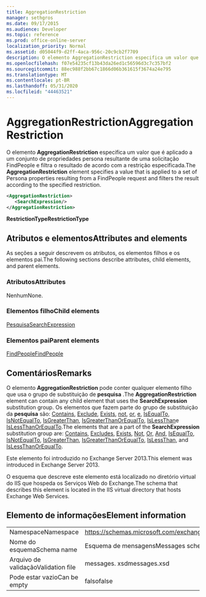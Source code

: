 ```yaml
---
title: AggregationRestriction
manager: sethgros
ms.date: 09/17/2015
ms.audience: Developer
ms.topic: reference
ms.prod: office-online-server
localization_priority: Normal
ms.assetid: d05044f9-d2ff-4aca-956c-20c9cb2f7709
description: O elemento AggregationRestriction especifica um valor que é aplicado a um conjunto de propriedades persona resultante de uma solicitação FindPeople e filtra o resultado de acordo com a restrição especificada.
ms.openlocfilehash: f07e54235cf13b43da26ed1c56596d3c7c357bf2
ms.sourcegitcommit: 88ec988f2bb67c1866d06b361615f3674a24e795
ms.translationtype: MT
ms.contentlocale: pt-BR
ms.lasthandoff: 05/31/2020
ms.locfileid: "44463521"
---
```

# <a name="aggregationrestriction"></a><span data-ttu-id="aff1a-103">AggregationRestriction</span><span class="sxs-lookup"><span data-stu-id="aff1a-103">AggregationRestriction</span></span>

<span data-ttu-id="aff1a-104">O elemento **AggregationRestriction** especifica um valor que é aplicado a um conjunto de propriedades persona resultante de uma solicitação FindPeople e filtra o resultado de acordo com a restrição especificada.</span><span class="sxs-lookup"><span data-stu-id="aff1a-104">The **AggregationRestriction** element specifies a value that is applied to a set of Persona properties resulting from a FindPeople request and filters the result according to the specified restriction.</span></span> 
  
```XML
<AggregationRestriction>
   <SearchExpression/>
</AggregationRestriction>
```

 <span data-ttu-id="aff1a-105">**RestrictionType**</span><span class="sxs-lookup"><span data-stu-id="aff1a-105">**RestrictionType**</span></span>
## <a name="attributes-and-elements"></a><span data-ttu-id="aff1a-106">Atributos e elementos</span><span class="sxs-lookup"><span data-stu-id="aff1a-106">Attributes and elements</span></span>

<span data-ttu-id="aff1a-107">As seções a seguir descrevem os atributos, os elementos filhos e os elementos pai.</span><span class="sxs-lookup"><span data-stu-id="aff1a-107">The following sections describe attributes, child elements, and parent elements.</span></span>
  
### <a name="attributes"></a><span data-ttu-id="aff1a-108">Atributos</span><span class="sxs-lookup"><span data-stu-id="aff1a-108">Attributes</span></span>

<span data-ttu-id="aff1a-109">Nenhum</span><span class="sxs-lookup"><span data-stu-id="aff1a-109">None.</span></span>
  
### <a name="child-elements"></a><span data-ttu-id="aff1a-110">Elementos filho</span><span class="sxs-lookup"><span data-stu-id="aff1a-110">Child elements</span></span>

[<span data-ttu-id="aff1a-111">Pesquisa</span><span class="sxs-lookup"><span data-stu-id="aff1a-111">SearchExpression</span></span>](searchexpression.md)
  
### <a name="parent-elements"></a><span data-ttu-id="aff1a-112">Elementos pai</span><span class="sxs-lookup"><span data-stu-id="aff1a-112">Parent elements</span></span>

[<span data-ttu-id="aff1a-113">FindPeople</span><span class="sxs-lookup"><span data-stu-id="aff1a-113">FindPeople</span></span>](findpeople.md)
  
## <a name="remarks"></a><span data-ttu-id="aff1a-114">Comentários</span><span class="sxs-lookup"><span data-stu-id="aff1a-114">Remarks</span></span>

<span data-ttu-id="aff1a-115">O elemento **AggregationRestriction** pode conter qualquer elemento filho que usa o grupo de substituição de **pesquisa** .</span><span class="sxs-lookup"><span data-stu-id="aff1a-115">The **AggregationRestriction** element can contain any child element that uses the **SearchExpression** substitution group.</span></span> <span data-ttu-id="aff1a-116">Os elementos que fazem parte do grupo de substituição da **pesquisa** são: [Contains](contains.md), [Exclude](excludes.md), [Exists](exists.md), [not](not.md), [or](or.md), [e](and.md), [IsEqualTo](isequalto.md), [IsNotEqualTo](isnotequalto.md), [IsGreaterThan](isgreaterthan.md), [IsGreaterThanOrEqualTo](isgreaterthanorequalto.md), [IsLessThan](islessthan.md)e [IsLessThanOrEqualTo](islessthanorequalto.md).</span><span class="sxs-lookup"><span data-stu-id="aff1a-116">The elements that are a part of the **SearchExpression** substitution group are: [Contains](contains.md), [Excludes](excludes.md), [Exists](exists.md), [Not](not.md), [Or](or.md), [And](and.md), [IsEqualTo](isequalto.md), [IsNotEqualTo](isnotequalto.md), [IsGreaterThan](isgreaterthan.md), [IsGreaterThanOrEqualTo](isgreaterthanorequalto.md), [IsLessThan](islessthan.md), and [IsLessThanOrEqualTo](islessthanorequalto.md).</span></span>
  
<span data-ttu-id="aff1a-117">Este elemento foi introduzido no Exchange Server 2013.</span><span class="sxs-lookup"><span data-stu-id="aff1a-117">This element was introduced in Exchange Server 2013.</span></span>
  
<span data-ttu-id="aff1a-118">O esquema que descreve este elemento está localizado no diretório virtual do IIS que hospeda os Serviços Web do Exchange.</span><span class="sxs-lookup"><span data-stu-id="aff1a-118">The schema that describes this element is located in the IIS virtual directory that hosts Exchange Web Services.</span></span>
  
## <a name="element-information"></a><span data-ttu-id="aff1a-119">Elemento de informações</span><span class="sxs-lookup"><span data-stu-id="aff1a-119">Element information</span></span>

|||
|:-----|:-----|
|<span data-ttu-id="aff1a-120">Namespace</span><span class="sxs-lookup"><span data-stu-id="aff1a-120">Namespace</span></span>  <br/> |https://schemas.microsoft.com/exchange/services/2006/messages  <br/> |
|<span data-ttu-id="aff1a-121">Nome do esquema</span><span class="sxs-lookup"><span data-stu-id="aff1a-121">Schema name</span></span>  <br/> |<span data-ttu-id="aff1a-122">Esquema de mensagens</span><span class="sxs-lookup"><span data-stu-id="aff1a-122">Messages schema</span></span>  <br/> |
|<span data-ttu-id="aff1a-123">Arquivo de validação</span><span class="sxs-lookup"><span data-stu-id="aff1a-123">Validation file</span></span>  <br/> |<span data-ttu-id="aff1a-124">messages. xsd</span><span class="sxs-lookup"><span data-stu-id="aff1a-124">messages.xsd</span></span>  <br/> |
|<span data-ttu-id="aff1a-125">Pode estar vazio</span><span class="sxs-lookup"><span data-stu-id="aff1a-125">Can be empty</span></span>  <br/> |<span data-ttu-id="aff1a-126">falso</span><span class="sxs-lookup"><span data-stu-id="aff1a-126">false</span></span>  <br/> |
   

